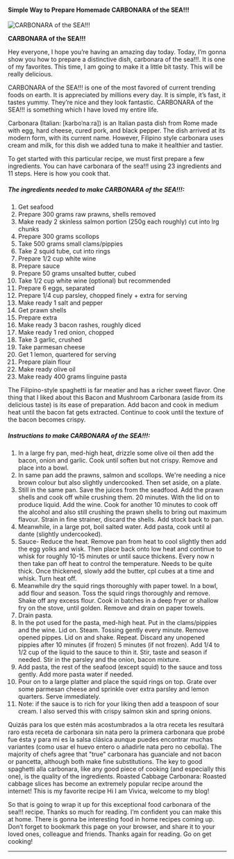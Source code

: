             

#### Simple Way to Prepare Homemade CARBONARA of the SEA!!!

![CARBONARA of the SEA!!!](https://img-global.cpcdn.com/recipes/5473092455890944/751x532cq70/carbonara-of-the-sea-recipe-main-photo.jpg)

**CARBONARA of the SEA!!!**

Hey everyone, I hope you’re having an amazing day today. Today, I’m gonna show you how to prepare a distinctive dish, carbonara of the sea!!!. It is one of my favorites. This time, I am going to make it a little bit tasty. This will be really delicious.

CARBONARA of the SEA!!! is one of the most favored of current trending foods on earth. It is appreciated by millions every day. It is simple, it’s fast, it tastes yummy. They’re nice and they look fantastic. CARBONARA of the SEA!!! is something which I have loved my entire life.

Carbonara (Italian: \[karboˈnaːra\]) is an Italian pasta dish from Rome made with egg, hard cheese, cured pork, and black pepper. The dish arrived at its modern form, with its current name. However, Filipino style carbonara uses cream and milk, for this dish we added tuna to make it healthier and tastier.

To get started with this particular recipe, we must first prepare a few ingredients. You can have carbonara of the sea!!! using 23 ingredients and 11 steps. Here is how you cook that.

##### The ingredients needed to make CARBONARA of the SEA!!!:

1.  Get seafood
2.  Prepare 300 grams raw prawns, shells removed
3.  Make ready 2 skinless salmon portion (250g each roughly) cut into lrg chunks
4.  Prepare 300 grams scollops
5.  Take 500 grams small clams/pippies
6.  Take 2 squid tube, cut into rings
7.  Prepare 1/2 cup white wine
8.  Prepare sauce
9.  Prepare 50 grams unsalted butter, cubed
10.  Take 1/2 cup white wine (optional) but recommended
11.  Prepare 6 eggs, separated
12.  Prepare 1/4 cup parsley, chopped finely + extra for serving
13.  Make ready 1 salt and pepper
14.  Get prawn shells
15.  Prepare extra
16.  Make ready 3 bacon rashes, roughly diced
17.  Make ready 1 red onion, chopped
18.  Take 3 garlic, crushed
19.  Take parmesan cheese
20.  Get 1 lemon, quartered for serving
21.  Prepare plain flour
22.  Make ready olive oil
23.  Make ready 400 grams linguine pasta

The Filipino-style spaghetti is far meatier and has a richer sweet flavor. One thing that I liked about this Bacon and Mushroom Carbonara (aside from its delicious taste) is its ease of preparation. Add bacon and cook in medium heat until the bacon fat gets extracted. Continue to cook until the texture of the bacon becomes crispy.

##### Instructions to make CARBONARA of the SEA!!!:

1.  In a large fry pan, med-high heat, drizzle some olive oil then add the bacon, onion and garlic. Cook until soften but not crispy. Remove and place into a bowl.
2.  In same pan add the prawns, salmon and scollops. We're needing a nice brown colour but also slightly undercooked. Then set aside, on a plate.
3.  Still in the same pan. Save the juices from the seadfood. Add the prawn shells and cook off while crushing them. 20 minutes. With the lid on to produce liquid. Add the wine. Cook for another 10 minutes to cook off the alcohol and also still crushing the prawn shells to bring out maximum flavour. Strain in fine strainer, discard the shells. Add stock back to pan.
4.  Meanwhile, in a large pot, boil salted water. Add pasta, cook until al dante (slightly undercooked).
5.  Sauce- Reduce the heat. Remove pan from heat to cool slightly then add the egg yolks and wisk. Then place back onto low heat and continue to whisk for roughly 10-15 minutes or until sauce thickens. Every now n then take pan off heat to control the temperature. Needs to be quite thick. Once thickened, slowly add the butter, cpl cubes at a time and whisk. Turn heat off.
6.  Meanwhile dry the squid rings thoroughly with paper towel. In a bowl, add flour and season. Toss the squid rings thoroughly and remove. Shake off any excess flour. Cook in batches in a deep fryer or shallow fry on the stove, until golden. Remove and drain on paper towels.
7.  Drain pasta.
8.  In the pot used for the pasta, med-high heat. Put in the clams/pippies and the wine. Lid on. Steam. Tossing gently every minute. Remove opened pippes. Lid on and shake. Repeat. Discard any unopened pippies after 10 minutes (if frozen) 5 minutes (if not frozen). Add 1/4 to 1/2 cup of the liquid to the sauce to thin it. Stir, taste and season if needed. Stir in the parsley and the onion, bacon mixture.
9.  Add pasta, the rest of the seafood (except squid) to the sauce and toss gently. Add more pasta water if needed.
10.  Pour on to a large platter and place the squid rings on top. Grate over some parmesan cheese and sprinkle over extra parsley and lemon quarters. Serve immediately.
11.  Note: if the sauce is to rich for your liking then add a teaspoon of sour cream. I also served this with crispy salmon skin and spring onions.

Quizás para los que estén más acostumbrados a la otra receta les resultará raro esta receta de carbonara sin nata pero la primera carbonara que probé fue ésta y para mi es la salsa clásica aunque puedes encontrar muchas variantes (como usar el huevo entero o añadirle nata pero no cebolla). The majority of chefs agree that "true" carbonara has guanciale and not bacon or pancetta, although both make fine substitutions. The key to good spaghetti alla carbonara, like any good piece of cooking (and especially this one), is the quality of the ingredients. Roasted Cabbage Carbonara: Roasted cabbage slices has become an extremely popular recipe around the internet! This is my favorite recipe Hi I am Vivica, welcome to my blog!

So that is going to wrap it up for this exceptional food carbonara of the sea!!! recipe. Thanks so much for reading. I’m confident you can make this at home. There is gonna be interesting food in home recipes coming up. Don’t forget to bookmark this page on your browser, and share it to your loved ones, colleague and friends. Thanks again for reading. Go on get cooking!

* * *